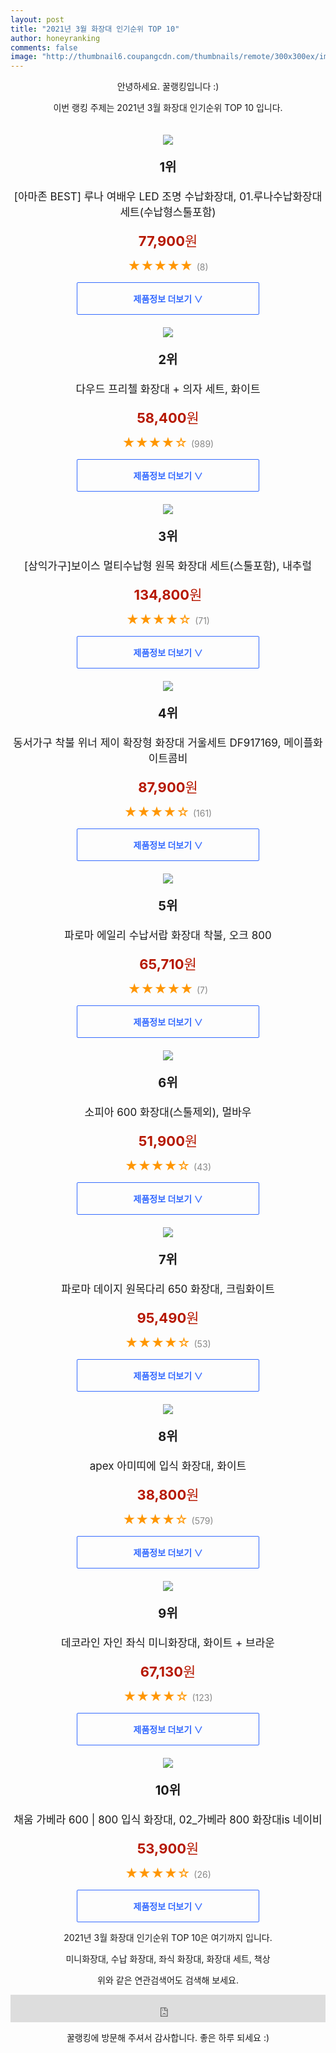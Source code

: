 ```yaml
--- 
layout: post 
title: "2021년 3월 화장대 인기순위 TOP 10" 
author: honeyranking 
comments: false 
image: "http://thumbnail6.coupangcdn.com/thumbnails/remote/300x300ex/image/vendor_inventory/fed4/13dfb81ebb120dd9bec5980df5a4ce6ec88e26350507074cde4dc16a2d0b.jpg" 
--- 
```

<p style="text-align: center;">안녕하세요. 꿀랭킹입니다 :)</p> <p style="text-align: center;">이번 랭킹 주제는 2021년 3월 화장대 인기순위 TOP 10 입니다.</p><center><img src="http://thumbnail6.coupangcdn.com/thumbnails/remote/300x300ex/image/vendor_inventory/fed4/13dfb81ebb120dd9bec5980df5a4ce6ec88e26350507074cde4dc16a2d0b.jpg" style="margin-top:20px" /></center> <p style="text-align: center; font-size: 20px"><b>1위</b></p> <p style="text-align: center; font-size: 17px">[아마존 BEST] 루나 여배우 LED 조명 수납화장대, 01.루나수납화장대세트(수납형스툴포함)</p> <p style="text-align: center;"><span style="color: #b61800; font-size: 22px;"><b>77,900</b>원</span></p> <p style="text-align: center;"><span style="color: #ff9600; font-size: 20px;">★★★★★ </span><span style="color: #878787;">(8)</span></p> <center><a href="https://coupa.ng/bSVYqh"> <div style="font-size: 14px; display: inline-block; padding: 15px 90px; color: #346aff; border-radius: 2px; border: 1px solid #346aff; cursor: pointer;"><b>제품정보 더보기 &or;</b></div> </a></center><center><img src="http://thumbnail10.coupangcdn.com/thumbnails/remote/300x300ex/image/retail/images/6542454301717-51d1865b-52b7-483f-804a-09a73a9b6ede.jpg" style="margin-top:20px" /></center> <p style="text-align: center; font-size: 20px"><b>2위</b></p> <p style="text-align: center; font-size: 17px">다우드 프리첼 화장대 + 의자 세트, 화이트</p> <p style="text-align: center;"><span style="color: #b61800; font-size: 22px;"><b>58,400</b>원</span></p> <p style="text-align: center;"><span style="color: #ff9600; font-size: 20px;">★★★★☆ </span><span style="color: #878787;">(989)</span></p> <center><a href="https://coupa.ng/bSVYqj"> <div style="font-size: 14px; display: inline-block; padding: 15px 90px; color: #346aff; border-radius: 2px; border: 1px solid #346aff; cursor: pointer;"><b>제품정보 더보기 &or;</b></div> </a></center><center><img src="http://thumbnail7.coupangcdn.com/thumbnails/remote/300x300ex/image/operator/2359965279/19975cad-50d9-dd9c-9820-be8fc2da5b12.jpg" style="margin-top:20px" /></center> <p style="text-align: center; font-size: 20px"><b>3위</b></p> <p style="text-align: center; font-size: 17px">[삼익가구]보이스 멀티수납형 원목 화장대 세트(스툴포함), 내추럴</p> <p style="text-align: center;"><span style="color: #b61800; font-size: 22px;"><b>134,800</b>원</span></p> <p style="text-align: center;"><span style="color: #ff9600; font-size: 20px;">★★★★☆ </span><span style="color: #878787;">(71)</span></p> <center><a href="https://coupa.ng/bSVYql"> <div style="font-size: 14px; display: inline-block; padding: 15px 90px; color: #346aff; border-radius: 2px; border: 1px solid #346aff; cursor: pointer;"><b>제품정보 더보기 &or;</b></div> </a></center><center><img src="http://thumbnail8.coupangcdn.com/thumbnails/remote/300x300ex/image/vendor_inventory/416b/0dc355ccd7e54b9d3706d9f0819211b8b328926f044127dcce68b59e6c5d.jpg" style="margin-top:20px" /></center> <p style="text-align: center; font-size: 20px"><b>4위</b></p> <p style="text-align: center; font-size: 17px">동서가구 착불 위너 제이 확장형 화장대 거울세트 DF917169, 메이플화이트콤비</p> <p style="text-align: center;"><span style="color: #b61800; font-size: 22px;"><b>87,900</b>원</span></p> <p style="text-align: center;"><span style="color: #ff9600; font-size: 20px;">★★★★☆ </span><span style="color: #878787;">(161)</span></p> <center><a href="https://coupa.ng/bSVYqp"> <div style="font-size: 14px; display: inline-block; padding: 15px 90px; color: #346aff; border-radius: 2px; border: 1px solid #346aff; cursor: pointer;"><b>제품정보 더보기 &or;</b></div> </a></center><center><img src="http://thumbnail8.coupangcdn.com/thumbnails/remote/300x300ex/image/vendor_inventory/58f0/9fa3fd7cc245aa9965906f6c07a579e5f9e78c9e1f8037a627cad56e6246.jpg" style="margin-top:20px" /></center> <p style="text-align: center; font-size: 20px"><b>5위</b></p> <p style="text-align: center; font-size: 17px">파로마 에일리 수납서랍 화장대 착불, 오크 800</p> <p style="text-align: center;"><span style="color: #b61800; font-size: 22px;"><b>65,710</b>원</span></p> <p style="text-align: center;"><span style="color: #ff9600; font-size: 20px;">★★★★★ </span><span style="color: #878787;">(7)</span></p> <center><a href="https://coupa.ng/bSVYqs"> <div style="font-size: 14px; display: inline-block; padding: 15px 90px; color: #346aff; border-radius: 2px; border: 1px solid #346aff; cursor: pointer;"><b>제품정보 더보기 &or;</b></div> </a></center><center><img src="http://thumbnail7.coupangcdn.com/thumbnails/remote/300x300ex/image/vendor_inventory/dcad/b41fcb5e862aa90dec8a060826732d2a07de22a5121c160840fecf3d176c.jpg" style="margin-top:20px" /></center> <p style="text-align: center; font-size: 20px"><b>6위</b></p> <p style="text-align: center; font-size: 17px">소피아 600 화장대(스툴제외), 멀바우</p> <p style="text-align: center;"><span style="color: #b61800; font-size: 22px;"><b>51,900</b>원</span></p> <p style="text-align: center;"><span style="color: #ff9600; font-size: 20px;">★★★★☆ </span><span style="color: #878787;">(43)</span></p> <center><a href="https://coupa.ng/bSVYqu"> <div style="font-size: 14px; display: inline-block; padding: 15px 90px; color: #346aff; border-radius: 2px; border: 1px solid #346aff; cursor: pointer;"><b>제품정보 더보기 &or;</b></div> </a></center><center><img src="http://thumbnail8.coupangcdn.com/thumbnails/remote/300x300ex/image/retail/images/2019/11/26/17/7/7c327a05-ccaf-4380-859c-99ad22b20c2a.jpg" style="margin-top:20px" /></center> <p style="text-align: center; font-size: 20px"><b>7위</b></p> <p style="text-align: center; font-size: 17px">파로마 데이지 원목다리 650 화장대, 크림화이트</p> <p style="text-align: center;"><span style="color: #b61800; font-size: 22px;"><b>95,490</b>원</span></p> <p style="text-align: center;"><span style="color: #ff9600; font-size: 20px;">★★★★☆ </span><span style="color: #878787;">(53)</span></p> <center><a href="https://coupa.ng/bSVYqx"> <div style="font-size: 14px; display: inline-block; padding: 15px 90px; color: #346aff; border-radius: 2px; border: 1px solid #346aff; cursor: pointer;"><b>제품정보 더보기 &or;</b></div> </a></center><center><img src="http://thumbnail9.coupangcdn.com/thumbnails/remote/300x300ex/image/vendor_inventory/images/2019/02/08/13/4/af5af4b8-5e40-40fc-9aec-7a9cfc47bc4a.jpg" style="margin-top:20px" /></center> <p style="text-align: center; font-size: 20px"><b>8위</b></p> <p style="text-align: center; font-size: 17px">apex 아미띠에 입식 화장대, 화이트</p> <p style="text-align: center;"><span style="color: #b61800; font-size: 22px;"><b>38,800</b>원</span></p> <p style="text-align: center;"><span style="color: #ff9600; font-size: 20px;">★★★★☆ </span><span style="color: #878787;">(579)</span></p> <center><a href="https://coupa.ng/bSVYqB"> <div style="font-size: 14px; display: inline-block; padding: 15px 90px; color: #346aff; border-radius: 2px; border: 1px solid #346aff; cursor: pointer;"><b>제품정보 더보기 &or;</b></div> </a></center><center><img src="http://thumbnail7.coupangcdn.com/thumbnails/remote/300x300ex/image/retail/images/2020/04/02/17/7/466c4390-47b0-4730-98e0-988ae3df15a4.jpg" style="margin-top:20px" /></center> <p style="text-align: center; font-size: 20px"><b>9위</b></p> <p style="text-align: center; font-size: 17px">데코라인 자인 좌식 미니화장대, 화이트 + 브라운</p> <p style="text-align: center;"><span style="color: #b61800; font-size: 22px;"><b>67,130</b>원</span></p> <p style="text-align: center;"><span style="color: #ff9600; font-size: 20px;">★★★★☆ </span><span style="color: #878787;">(123)</span></p> <center><a href="https://coupa.ng/bSVYqD"> <div style="font-size: 14px; display: inline-block; padding: 15px 90px; color: #346aff; border-radius: 2px; border: 1px solid #346aff; cursor: pointer;"><b>제품정보 더보기 &or;</b></div> </a></center><center><img src="http://thumbnail7.coupangcdn.com/thumbnails/remote/300x300ex/image/vendor_inventory/7fa6/8393cb5ad7442fef66203bff238ea9b19746254e5a8ceda05cd4bb3bc53d.jpg" style="margin-top:20px" /></center> <p style="text-align: center; font-size: 20px"><b>10위</b></p> <p style="text-align: center; font-size: 17px">채움 가베라 600 | 800 입식 화장대, 02_가베라 800 화장대is 네이비</p> <p style="text-align: center;"><span style="color: #b61800; font-size: 22px;"><b>53,900</b>원</span></p> <p style="text-align: center;"><span style="color: #ff9600; font-size: 20px;">★★★★☆ </span><span style="color: #878787;">(26)</span></p> <center><a href="https://coupa.ng/bSVYqG"> <div style="font-size: 14px; display: inline-block; padding: 15px 90px; color: #346aff; border-radius: 2px; border: 1px solid #346aff; cursor: pointer;"><b>제품정보 더보기 &or;</b></div> </a></center> <p style="text-align: center;"> </p> <p style="text-align: center;"> </p> <p style="text-align: center;">2021년 3월 화장대 인기순위 TOP 10은 여기까지 입니다.</p> <p style="text-align: center;">미니화장대, 수납 화장대, 좌식 화장대, 화장대 세트, 책상</p> <p style="text-align: center;">위와 같은 연관검색어도 검색해 보세요.</p> <iframe src="https://coupa.ng/bSaIdo" width="100%" height="44" frameborder="0" scrolling="no" referrerpolicy="unsafe-url"></iframe> <p style="text-align: center;">꿀랭킹에 방문해 주셔서 감사합니다. 좋은 하루 되세요 :)</p>
